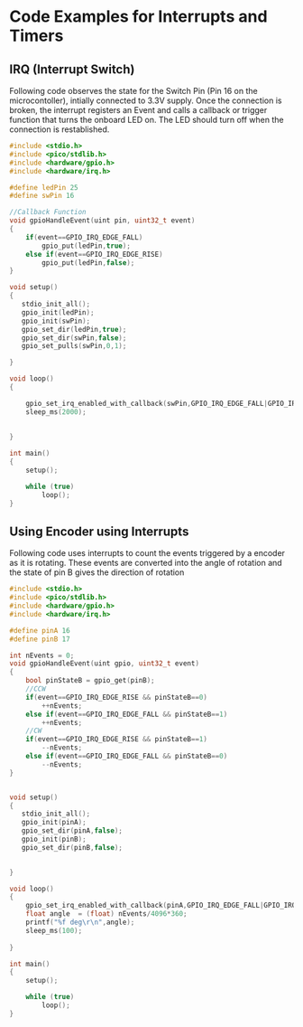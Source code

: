 # Code Examples for Interrupts and Timers
## IRQ (Interrupt Switch)
Following code observes the state for the Switch Pin (Pin 16 on the microcontoller), intially connected to 3.3V  supply. Once the connection is broken, the interrupt registers an Event and calls a callback or trigger function that turns the onboard LED on. The LED should turn off when the connection is restablished.
```c++
#include <stdio.h>
#include <pico/stdlib.h>
#include <hardware/gpio.h>
#include <hardware/irq.h>

#define ledPin 25
#define swPin 16

//Callback Function
void gpioHandleEvent(uint pin, uint32_t event)
{
    if(event==GPIO_IRQ_EDGE_FALL)
        gpio_put(ledPin,true);
    else if(event==GPIO_IRQ_EDGE_RISE)
        gpio_put(ledPin,false);
}

void setup()
{
   stdio_init_all();
   gpio_init(ledPin);
   gpio_init(swPin);
   gpio_set_dir(ledPin,true);
   gpio_set_dir(swPin,false);
   gpio_set_pulls(swPin,0,1);

}

void loop()
{

    gpio_set_irq_enabled_with_callback(swPin,GPIO_IRQ_EDGE_FALL|GPIO_IRQ_EDGE_RISE,1,gpioHandleEvent);
    sleep_ms(2000);
    
   
}

int main()
{
    setup();

    while (true)
        loop();
}
```
## Using Encoder using Interrupts
Following code uses interrupts to count the events triggered by a encoder as it is rotating. These events are converted into the angle of rotation and the state of pin B gives the direction of rotation
```c++
#include <stdio.h>
#include <pico/stdlib.h>
#include <hardware/gpio.h>
#include <hardware/irq.h>

#define pinA 16
#define pinB 17

int nEvents = 0;
void gpioHandleEvent(uint gpio, uint32_t event)
{
    bool pinStateB = gpio_get(pinB);
    //CCW
    if(event==GPIO_IRQ_EDGE_RISE && pinStateB==0)
        ++nEvents;
    else if(event==GPIO_IRQ_EDGE_FALL && pinStateB==1)
        ++nEvents;
    //CW
    if(event==GPIO_IRQ_EDGE_RISE && pinStateB==1)
        --nEvents;
    else if(event==GPIO_IRQ_EDGE_FALL && pinStateB==0)
        --nEvents;
}


void setup()
{
   stdio_init_all();
   gpio_init(pinA);
   gpio_set_dir(pinA,false);
   gpio_init(pinB);
   gpio_set_dir(pinB,false);

    
}

void loop()
{
    gpio_set_irq_enabled_with_callback(pinA,GPIO_IRQ_EDGE_FALL|GPIO_IRQ_EDGE_RISE,1,gpioHandleEvent);
    float angle  = (float) nEvents/4096*360;
    printf("%f deg\r\n",angle);
    sleep_ms(100);
    
}

int main()
{
    setup();

    while (true)
        loop();
}
```
